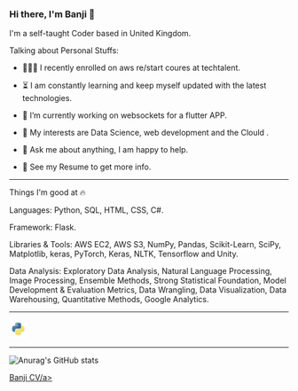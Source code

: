 ### Hi there, I'm Banji 👋
I'm a self-taught Coder based in United Kingdom.

<!--
**BanJeez/BanJeez** is a ✨ _special_ ✨ repository because its `README.md` (this file) appears on your GitHub profile.

Here are some ideas to get you started:

- 🔭 I’m currently working on ...
- 🌱 I’m currently learning ...
- 👯 I’m looking to collaborate on ...
- 🤔 I’m looking for help with ...
- 💬 Ask me about ...
- 📫 How to reach me: ...
- 😄 Pronouns: ...
- ⚡ Fun fact: ...
-->



Talking about Personal Stuffs:

- 👨🏽‍💻 I recently enrolled on aws re/start coures at techtalent.
- ⏳ I am constantly learning and keep myself updated with the latest technologies.
- 🌱 I’m currently working on websockets for a flutter APP.
- 🤔 My interests are Data Science, web development and  the Clould .
- 💬 Ask me about anything, I am happy to help.

- 📝 See my Resume to get more info.

---

Things I'm good at 🔥

Languages: Python, SQL, HTML, CSS, C#.

Framework: Flask.

Libraries & Tools: AWS EC2, AWS S3, NumPy, Pandas, Scikit-Learn, SciPy, Matplotlib, keras, PyTorch, Keras, NLTK, Tensorflow and Unity.

Data Analysis: Exploratory Data Analysis, Natural Language Processing, Image Processing, Ensemble Methods, Strong Statistical Foundation, Model Development & Evaluation Metrics, Data Wrangling, Data Visualization, Data Warehousing, Quantitative Methods, Google Analytics.

---

<img height="32" width="32" src="https://raw.githubusercontent.com/github/explore/80688e429a7d4ef2fca1e82350fe8e3517d3494d/topics/python/python.png" />


---

![Anurag's GitHub stats](https://github-readme-stats-tan-omega.vercel.app/api?username=BanJeez&show_icons=true&theme=dark)


<a href="wwww.Google.com">Banji CV/a>


